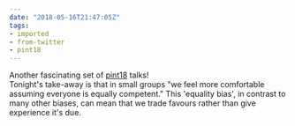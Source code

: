 ```yaml
---
date: "2018-05-16T21:47:05Z"
tags:
- imported
- from-twitter
- pint18
---
```

Another fascinating set of [pint18](/tags/pint18) talks\!\
Tonight's take-away is that in small groups "we feel more comfortable assuming everyone is equally competent." This 'equality bias', in contrast to many other biases, can mean that we trade favours rather than give experience it's due.
